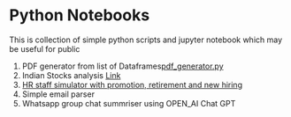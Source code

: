 # Python Notebooks
This is collection of simple python scripts and jupyter notebook which may be useful for public
1. PDF generator from list of Dataframes[pdf_generator.py](https://github.com/gauravmeena0708/python-notebooks/blob/master/pdf_generator.py)
2. Indian Stocks analysis [Link](https://github.com/gauravmeena0708/python-notebooks/blob/master/Notebook%20Balancesheet.ipynb)
3. [HR staff simulator with promotion, retirement and new hiring](https://github.com/gauravmeena0708/python-notebooks/blob/master/Notebook%20HR%20Strength.ipynb)
4. Simple email parser
5. Whatsapp group chat summriser using OPEN_AI Chat GPT
